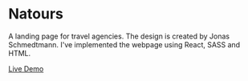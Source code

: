 # Natours

A landing page for travel agencies. The design is created by Jonas Schmedtmann. I've implemented the webpage using React, SASS and HTML.

[Live Demo](https://yusufipk.github.io/natours-react/)
